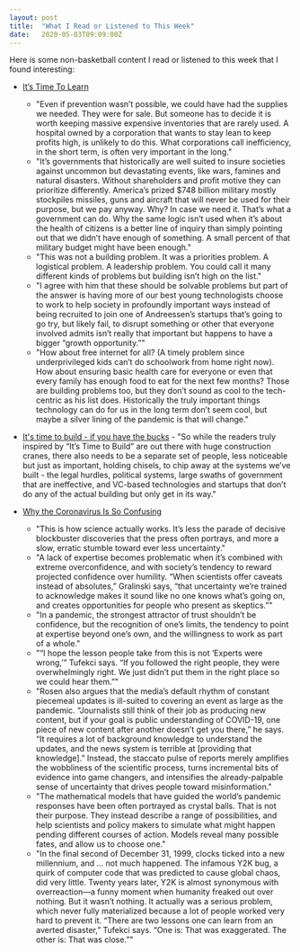 ```yaml
---
layout: post
title:  "What I Read or Listened to This Week"
date:   2020-05-03T09:09:00Z
---
```

Here is some non-basketball content I read or listened to this week that I found interesting:


* [It’s Time To Learn](https://scottberkun.com/2020/its-time-to-learn/)
    + "Even if prevention wasn’t possible, we could have had the supplies we needed. They were for sale. But someone has to decide it is worth keeping massive expensive inventories that are rarely used. A hospital owned by a corporation that wants to stay lean to keep profits high, is unlikely to do this. What corporations call inefficiency, in the short term, is often very important in the long."
    + "It’s governments that historically are well suited to insure societies against uncommon but devastating events, like wars, famines and natural disasters. Without shareholders and profit motive they can prioritize differently. America’s prized $748 billion military mostly stockpiles missiles, guns and aircraft that will never be used for their purpose, but we pay anyway. Why? In case we need it. That’s what a government can do. Why the same logic isn’t used when it’s about the health of citizens is a better line of inquiry than simply pointing out that we didn’t have enough of something. A small percent of that military budget might have been enough."
    + "This was not a building problem. It was a priorities problem. A logistical problem. A leadership problem. You could call it many different kinds of problems but building isn’t high on the list."
    + "I agree with him that these should be solvable problems but part of the answer is having more of our best young technologists choose to work to help society in profoundly important ways instead of being recruited to join one of Andreessen’s startups that’s going to go try, but likely fail, to disrupt something or other that everyone involved admits isn’t really that important but happens to have a bigger “growth opportunity.”"
    + "How about free internet for all? (A timely problem since underprivileged kids can’t do schoolwork from home right now). How about ensuring basic health care for everyone or even that every family has enough food to eat for the next few months? Those are building problems too, but they don’t sound as cool to the tech-centric as his list does. Historically the truly important things technology can do for us in the long term don’t seem cool, but maybe a silver lining of the pandemic is that will change."

* [It's time to build - if you have the bucks](https://vicki.substack.com/p/its-time-to-build-if-you-have-the) - "So while the readers truly inspired by “It’s Time to Build” are out there with huge construction cranes, there also needs to be a separate set of people, less noticeable but just as important, holding chisels, to chip away at the systems we’ve built - the legal hurdles, political systems, large swaths of government that are ineffective, and VC-based technologies and startups that don’t do any of the actual building but only get in its way."

* [Why the Coronavirus Is So Confusing](https://www.theatlantic.com/health/archive/2020/04/pandemic-confusing-uncertainty/610819/)
    + "This is how science actually works. It’s less the parade of decisive blockbuster discoveries that the press often portrays, and more a slow, erratic stumble toward ever less uncertainty."
    + "A lack of expertise becomes problematic when it’s combined with extreme overconfidence, and with society’s tendency to reward projected confidence over humility. “When scientists offer caveats instead of absolutes,” Gralinski says, “that uncertainty we’re trained to acknowledge makes it sound like no one knows what’s going on, and creates opportunities for people who present as skeptics.”"
    + "In a pandemic, the strongest attractor of trust shouldn’t be confidence, but the recognition of one’s limits, the tendency to point at expertise beyond one’s own, and the willingness to work as part of a whole."
    + "“I hope the lesson people take from this is not ‘Experts were wrong,’” Tufekci says. “If you followed the right people, they were overwhelmingly right. We just didn’t put them in the right place so we could hear them.”"
    + "Rosen also argues that the media’s default rhythm of constant piecemeal updates is ill-suited to covering an event as large as the pandemic. “Journalists still think of their job as producing new content, but if your goal is public understanding of COVID-19, one piece of new content after another doesn’t get you there,” he says. “It requires a lot of background knowledge to understand the updates, and the news system is terrible at [providing that knowledge].” Instead, the staccato pulse of reports merely amplifies the wobbliness of the scientific process, turns incremental bits of evidence into game changers, and intensifies the already-palpable sense of uncertainty that drives people toward misinformation."
    + "The mathematical models that have guided the world’s pandemic responses have been often portrayed as crystal balls. That is not their purpose. They instead describe a range of possibilities, and help scientists and policy makers to simulate what might happen pending different courses of action. Models reveal many possible fates, and allow us to choose one."
    + "In the final second of December 31, 1999, clocks ticked into a new millennium, and … not much happened. The infamous Y2K bug, a quirk of computer code that was predicted to cause global chaos, did very little. Twenty years later, Y2K is almost synonymous with overreaction—a funny moment when humanity freaked out over nothing. But it wasn’t nothing. It actually was a serious problem, which never fully materialized because a lot of people worked very hard to prevent it. “There are two lessons one can learn from an averted disaster,” Tufekci says. “One is: That was exaggerated. The other is: That was close.”"
